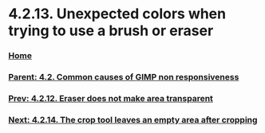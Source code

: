 # 4.2.13. Unexpected colors when trying to use a brush or eraser

### [Home](./00-home.md)
### [Parent: 4.2. Common causes of GIMP non responsiveness](./04-02-00-common-causes-of-gimp-non-responsiveness.md)
### [Prev: 4.2.12. Eraser does not make area transparent](./04-02-12-eraser-does-not-make-area-transparent.md)
### [Next: 4.2.14. The crop tool leaves an empty area after cropping](./04-02-14-the-crop-tool-leaves-an-empty-area-after-cropping.md)
